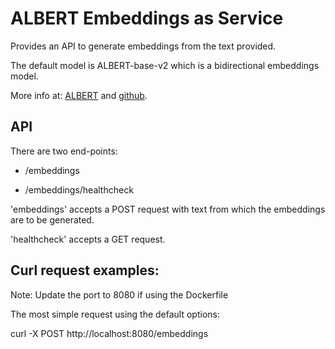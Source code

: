 # ALBERT Embeddings as Service

Provides an API to generate embeddings from the text provided.

The default model is ALBERT-base-v2 which is a bidirectional embeddings model.

More info at: [ALBERT](https://github.com/google-research/ALBERT) and [github](https://ai.googleblog.com/2019/12/albert-lite-bert-for-self-supervised.html).


## API

There are two end-points:
- /embeddings

- /embeddings/healthcheck

'embeddings' accepts a POST request with text from which the embeddings are to be generated.

'healthcheck' accepts a GET request.


## Curl request examples:

Note: Update the port to 8080 if using the Dockerfile

The most simple request using the default options:

curl -X POST http://localhost:8080/embeddings



